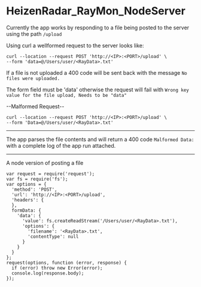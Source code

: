 # HeizenRadar_RayMon_NodeServer

Currently the app works by responding to a file being posted to the server using the path `/upload`

Using curl a wellformed request to the server looks like:

```
curl --location --request POST 'http://<IP>:<PORT>/upload' \
--form 'data=@/Users/user/<RayData>.txt'
```

If a file is not uploaded a 400 code will be sent back with the message 
`No files were uploaded.`

The form field must be 'data' otherwise the request will fail with
`Wrong key value for the file upload, Needs to be "data"`

--Malformed Request--
```
curl --location --request POST 'http://<IP>:<PORT>/upload' \
--form 'Data=@/Users/user/<RayData>.txt'
```

---

The app parses the file contents and will return a 400 code `Malformed Data: `
with a complete log of the app run attached.

---

A node version of posting a file
```
var request = require('request');
var fs = require('fs');
var options = {
  'method': 'POST',
  'url': 'http://<IP>:<PORT>/upload',
  'headers': {
  },
  formData: {
    'data': {
      'value': fs.createReadStream('/Users/user/<RayData>.txt'),
      'options': {
        'filename': '<RayData>.txt',
        'contentType': null
      }
    }
  }
};
request(options, function (error, response) {
  if (error) throw new Error(error);
  console.log(response.body);
});
```
